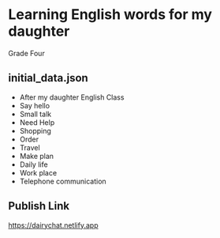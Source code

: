 # Learning English words for my daughter

Grade Four

## initial_data.json

- After my daughter English Class
- Say hello
- Small talk
- Need Help
- Shopping
- Order
- Travel
- Make plan
- Daily life
- Work place
- Telephone communication

## Publish Link
https://dairychat.netlify.app

